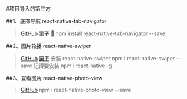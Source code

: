 #项目导入的第三方



##1、底部导航 react-native-tab-navigator
> [GitHub](https://github.com/exponent/react-native-tab-navigator)
> [栗子](http://blog.csdn.net/chichengjunma/article/details/52681259)
> [🌰](http://www.open-open.com/lib/view/open1467861354148.html)
>npm install react-native-tab-navigator --save



##2、图片轮播 react-native-swiper
>[GitHub](https://github.com/leecade/react-native-swiper)
>[栗子](http://www.tuicool.com/articles/mQ7NZb7)
>安装 react-native-swiper
>npm i react-native-swiper --save
>记得要安装
>npm i react-native -g    

##3、查看图片 react-native-photo-view
>[GitHub](https://github.com/alwx/react-native-photo-view)
>npm i react-native-photo-view --save
